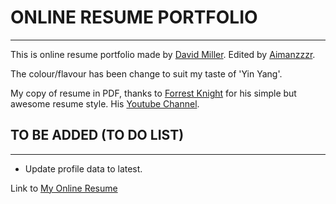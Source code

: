 #   ONLINE RESUME PORTFOLIO
---
This is online resume portfolio made by [David Miller](https://github.com/davidtmiller).
Edited by [Aimanzzzr](https://github.com/Aimanzzzr).

The colour/flavour has been change to suit my taste of 'Yin Yang'.

My copy of resume in PDF, thanks to [Forrest Knight](https://github.com/ForrestKnight) 
for his simple but awesome resume style. His [Youtube Channel](https://www.youtube.com/fknight).

##  TO BE ADDED (TO DO LIST)
---
-   Update profile data to latest.

Link to [My Online Resume](https://aimanzzzr.netlify.app)
